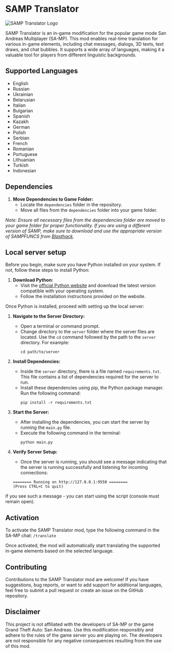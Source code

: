 # SAMP Translator

![SAMP Translator Logo](https://www.blast.hk/attachments/148318/)

SAMP Translator is an in-game modification for the popular game mode San Andreas Multiplayer (SA-MP). This mod enables real-time translation for various in-game elements, including chat messages, dialogs, 3D texts, text draws, and chat bubbles. It supports a wide array of languages, making it a valuable tool for players from different linguistic backgrounds.

## Supported Languages

- English
- Russian
- Ukrainian
- Belarusian
- Italian
- Bulgarian
- Spanish
- Kazakh
- German
- Polish
- Serbian
- French
- Romanian
- Portuguese
- Lithuanian
- Turkish
- Indonesian

## Dependencies

1. **Move Dependencies to Game Folder:**
   - Locate the `dependencies` folder in the repository.
   - Move all files from the `dependencies` folder into your game folder.

*Note: Ensure all necessary files from the dependencies folder are moved to your game folder for proper functionality. If you are using a different version of SAMP, make sure to download and use the appropriate version of SAMPFUNCS from [Blasthack](https://www.blast.hk).*

## Local server setup
Before you begin, make sure you have Python installed on your system. If not, follow these steps to install Python:

1. **Download Python:** 
   - Visit the [official Python website](https://www.python.org/downloads/) and download the latest version compatible with your operating system.
   - Follow the installation instructions provided on the website.

Once Python is installed, proceed with setting up the local server:

1. **Navigate to the Server Directory:**
   - Open a terminal or command prompt.
   - Change directory to the `server` folder where the server files are located. Use the `cd` command followed by the path to the `server` directory. For example:
     ```
     cd path/to/server
     ```

2. **Install Dependencies:**
   - Inside the `server` directory, there is a file named `requirements.txt`. This file contains a list of dependencies required for the server to run.
   - Install these dependencies using pip, the Python package manager. Run the following command:
     ```
     pip install -r requirements.txt
     ```

3. **Start the Server:**
   - After installing the dependencies, you can start the server by running the `main.py` file.
   - Execute the following command in the terminal:
     ```
     python main.py
     ```

4. **Verify Server Setup:**
   - Once the server is running, you should see a message indicating that the server is running successfully and listening for incoming connections:
   ```
   ======== Running on http://127.0.0.1:9550 ========
   (Press CTRL+C to quit)
   ```

If you see such a message - you can start using the script (console must remain open).

## Activation

To activate the SAMP Translator mod, type the following command in the SA-MP chat: `/translate`

Once activated, the mod will automatically start translating the supported in-game elements based on the selected language.

## Contributing

Contributions to the SAMP Translator mod are welcome! If you have suggestions, bug reports, or want to add support for additional languages, feel free to submit a pull request or create an issue on the GitHub repository.

## Disclaimer

This project is not affiliated with the developers of SA-MP or the game Grand Theft Auto: San Andreas. Use this modification responsibly and adhere to the rules of the game server you are playing on. The developers are not responsible for any negative consequences resulting from the use of this mod.
